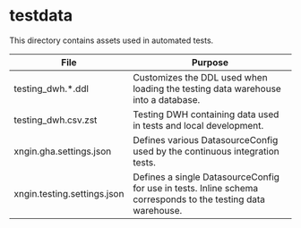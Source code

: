 # testdata

This directory contains assets used in automated tests.

| **File**                    | **Purpose**                                                                                                  |
| --------------------------- | ------------------------------------------------------------------------------------------------------------ |
| testing_dwh.\*.ddl          | Customizes the DDL used when loading the testing data warehouse into a database.                             |
| testing_dwh.csv.zst         | Testing DWH containing data used in tests and local development.                                             |
| xngin.gha.settings.json     | Defines various DatasourceConfig used by the continuous integration tests.                                   |
| xngin.testing.settings.json | Defines a single DatasourceConfig for use in tests. Inline schema corresponds to the testing data warehouse. |
